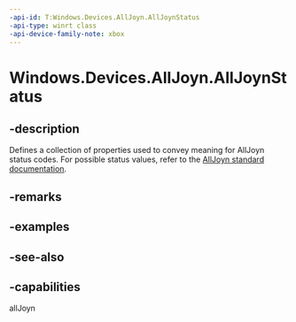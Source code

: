 ```yaml
---
-api-id: T:Windows.Devices.AllJoyn.AllJoynStatus
-api-type: winrt class
-api-device-family-note: xbox
---
```


<!-- Class syntax.
public class AllJoynStatus 
-->

# Windows.Devices.AllJoyn.AllJoynStatus

## -description
Defines a collection of properties used to convey meaning for AllJoyn status codes. For possible status values, refer to the [AllJoyn standard documentation](https://allseenalliance.org/docs/api/cpp/_status_8h.html ).

## -remarks

## -examples

## -see-also


## -capabilities
allJoyn
